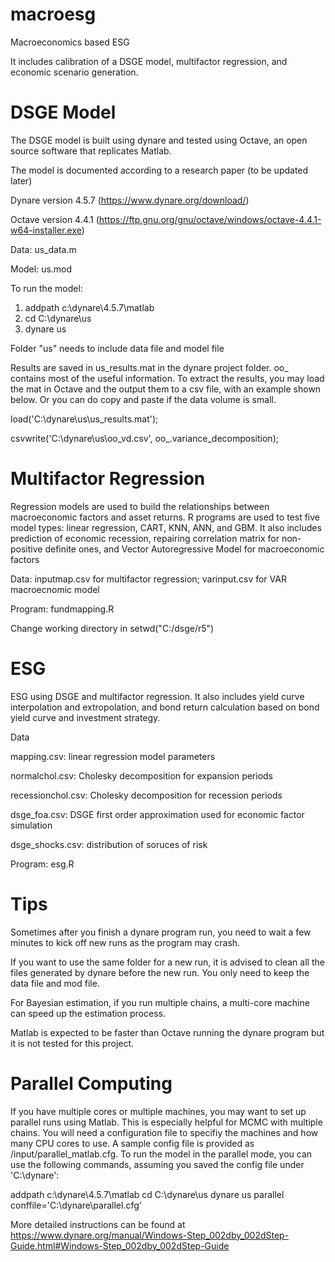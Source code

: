 # macroesg
Macroeconomics based ESG

It includes calibration of a DSGE model, multifactor regression, and economic scenario generation.

# DSGE Model
The DSGE model is built using dynare and tested using Octave, an open source software that replicates Matlab.

The model is documented according to a research paper (to be updated later)

Dynare version 4.5.7 (https://www.dynare.org/download/)

Octave version 4.4.1 (https://ftp.gnu.org/gnu/octave/windows/octave-4.4.1-w64-installer.exe)

Data: us_data.m

Model: us.mod

To run the model:

1. addpath c:\dynare\4.5.7\matlab
2. cd C:\dynare\us
3. dynare us

Folder "us" needs to include data file and model file

Results are saved in us_results.mat in the dynare project folder. oo_ contains most of the useful information. To extract the results, you may load the mat in Octave and the output them to a csv file, with an example shown below. Or you can do copy and paste if the data volume is small.

load('C:\dynare\us\us_results.mat');

csvwrite('C:\dynare\us\oo_vd.csv', oo_.variance_decomposition);


# Multifactor Regression
Regression models are used to build the relationships between macroeconomic factors and asset returns. R programs are used to test five model types: linear regression, CART, KNN, ANN, and GBM. It also includes prediction of economic recession, repairing correlation matrix for non-positive definite ones, and Vector Autoregressive Model for macroeconomic factors

Data: inputmap.csv for multifactor regression; varinput.csv for VAR macroecnomic model

Program: fundmapping.R

Change working directory in setwd("C:/dsge/r5")

# ESG
ESG using DSGE and multifactor regression. It also includes yield curve interpolation and extropolation, and bond return calculation based on bond yield curve and investment strategy.

Data

mapping.csv: linear regression model parameters

normalchol.csv: Cholesky decomposition for expansion periods

recessionchol.csv: Cholesky decomposition for recession periods

dsge_foa.csv: DSGE first order approximation used for economic factor simulation

dsge_shocks.csv: distribution of soruces of risk

Program: esg.R

# Tips
Sometimes after you finish a dynare program run, you need to wait a few minutes to kick off new runs as the program may crash.

If you want to use the same folder for a new run, it is advised to clean all the files generated by dynare before the new run. You only need to keep the data file and mod file.

For Bayesian estimation, if you run multiple chains, a multi-core machine can speed up the estimation process.

Matlab is expected to be faster than Octave running the dynare program but it is not tested for this project.

# Parallel Computing
If you have multiple cores or multiple machines, you may want to set up parallel runs using Matlab. This is especially helpful for MCMC with multiple chains. You will need a configuration file to specifiy the machines and how many CPU cores to use. A sample config file is provided as /input/parallel_matlab.cfg. To run the model in the parallel mode, you can use the following commands, assuming you saved the config file under 'C:\dynare\':

addpath c:\dynare\4.5.7\matlab
cd C:\dynare\us
dynare us parallel conffile='C:\dynare\parallel.cfg'

More detailed instructions can be found at https://www.dynare.org/manual/Windows-Step_002dby_002dStep-Guide.html#Windows-Step_002dby_002dStep-Guide
